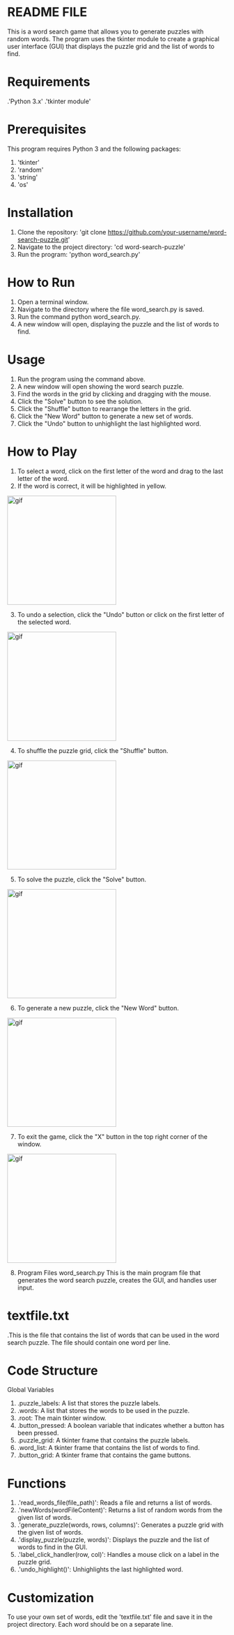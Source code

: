 # README FILE
This is a word search game that allows you to generate puzzles with random words. The program uses the tkinter module to create a graphical user interface (GUI) that displays the puzzle grid and the list of words to find.

# Requirements
.'Python 3.x'
.'tkinter module'

# Prerequisites
This program requires Python 3 and the following packages:

1. 'tkinter'
2. 'random'
3. 'string'
4. 'os'

# Installation
1. Clone the repository: 'git clone https://github.com/your-username/word-search-puzzle.git'
2. Navigate to the project directory: 'cd word-search-puzzle'
3. Run the program: 'python word_search.py'

# How to Run
1. Open a terminal window.
2. Navigate to the directory where the file word_search.py is saved.
3. Run the command python word_search.py.
4. A new window will open, displaying the puzzle and the list of words to find.

# Usage
1. Run the program using the command above.
2. A new window will open showing the word search puzzle.
3. Find the words in the grid by clicking and dragging with the mouse.
4. Click the "Solve" button to see the solution.
5. Click the "Shuffle" button to rearrange the letters in the grid.
6. Click the "New Word" button to generate a new set of words.
7. Click the "Undo" button to unhighlight the last highlighted word.

# How to Play
1. To select a word, click on the first letter of the word and drag to the last letter of the word.
2. If the word is correct, it will be highlighted in yellow.
<img src="https://media.giphy.com/media/v1.Y2lkPTc5MGI3NjExZmU2ODZhMzFmMTNjMmM2N2NhMTlhNjM5MmI1MDk2NDMyMGJjZDRmNiZjdD1n/CKkG45QwWmpN2ArRlX/giphy.gif" alt="gif" width="250" height="250">

3. To undo a selection, click the "Undo" button or click on the first letter of the selected word.
<img src="https://media.giphy.com/media/JOpSM4fu6Gjm1HT0sM/giphy.gif" alt="gif" width="250" height="250">

4. To shuffle the puzzle grid, click the "Shuffle" button.
<img src="https://media.giphy.com/media/vZuyCGh3iTSLLMzycz/giphy.gif" alt="gif" width="250" height="250">

5. To solve the puzzle, click the "Solve" button.
<img src="https://media.giphy.com/media/v1.Y2lkPTc5MGI3NjExNTk0ZWRmZTJhNDRkZWUwMjlmNGZmYzdhZWU4ZWQ0YTZkNGY4ODIzZiZjdD1n/4hjFAMkZvKpkB7MWVB/giphy.gif" alt="gif" width="250" height="250"> 

6. To generate a new puzzle, click the "New Word" button.
<img src="https://media.giphy.com/media/f7ztzi4cjdS1tgTnD5/giphy.gif" alt="gif" width="250" height="250"> 

7. To exit the game, click the "X" button in the top right corner of the window.
<img src="https://media.giphy.com/media/v1.Y2lkPTc5MGI3NjExNTFmZGY5NTY5OWM3YzAxZGQ3MjE4ZTdmOWVlODQ0MGQ4NWE0NTU3NCZjdD1n/aQpgxBrpTJ8NqpiaEL/giphy.gif" alt="gif" width="250" height="250">

8. Program Files
word_search.py
This is the main program file that generates the word search puzzle, creates the GUI, and handles user input.

# textfile.txt
.This is the file that contains the list of words that can be used in the word search puzzle. The file should contain one word per line.

# Code Structure
Global Variables
1. .puzzle_labels: A list that stores the puzzle labels.
2. .words: A list that stores the words to be used in the puzzle.
3. .root: The main tkinter window.
4. .button_pressed: A boolean variable that indicates whether a button has been pressed.
5. .puzzle_grid: A tkinter frame that contains the puzzle labels.
6. .word_list: A tkinter frame that contains the list of words to find.
7. .button_grid: A tkinter frame that contains the game buttons.

# Functions
1. .'read_words_file(file_path)': Reads a file and returns a list of words.
2. .'newWords(wordFileContent)': Returns a list of random words from the given list of words.
3. .'generate_puzzle(words, rows, columns)': Generates a puzzle grid with the given list of words.
4. .'display_puzzle(puzzle, words)': Displays the puzzle and the list of words to find in the GUI.
5. .'label_click_handler(row, col)': Handles a mouse click on a label in the puzzle grid.
6. .'undo_highlight()': Unhighlights the last highlighted word.

# Customization
To use your own set of words, edit the 'textfile.txt' file and save it in the project directory. Each word should be on a separate line.

